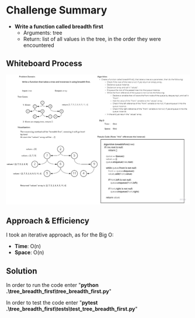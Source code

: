# Challenge Summary
<!-- Description of the challenge -->
- **Write a function called breadth first**
  - Arguments: tree
  - Return: list of all values in the tree, in the order they were encountered

## Whiteboard Process
<!-- Embedded whiteboard image -->
![white board pic](img/tree_breadth_first.jpg)

## Approach & Efficiency
<!-- What approach did you take? Why? What is the Big O space/time for this approach? -->
I took an iterative approach, as for the Big O:
- **Time**: O(n)
- **Space**: O(n)

## Solution
<!-- Show how to run your code, and examples of it in action -->

In order to run the code enter "**python .\tree_breadth_first\tree_breadth_first.py**"

In order to test the code enter "**pytest .\tree_breadth_first\tests\test_tree_breadth_first.py**"

